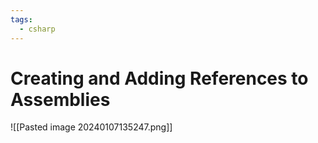 ```yaml
---
tags:
  - csharp
---
```

# Creating and Adding References to Assemblies

![[Pasted image 20240107135247.png]]

